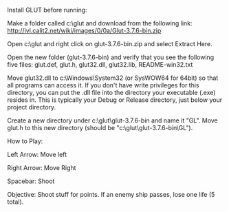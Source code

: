 Install GLUT before running:

Make a folder called c:\glut and download from the following link: http://ivl.calit2.net/wiki/images/0/0a/Glut-3.7.6-bin.zip

Open c:\glut and right click on glut-3.7.6-bin.zip and select Extract Here.

Open the new folder (glut-3.7.6-bin) and verify that you see the following five files: glut.def, glut.h, glut32.dll, glut32.lib, README-win32.txt

Move glut32.dll to c:\Windows\System32 (or SysWOW64 for 64bit) so that all programs can access it. If you don't have write privileges for this directory, you can put the .dll file into the directory your executable (.exe) resides in. This is typically your Debug or Release directory, just below your project directory.

Create a new directory under c:\glut\glut-3.7.6-bin and name it "GL". Move glut.h to this new directory (should be "c:\glut\glut-3.7.6-bin\GL").


How to Play:

Left Arrow: Move left

Right Arrow: Move Right

Spacebar: Shoot

Objective: Shoot stuff for points. If an enemy ship passes, lose one life (5 total).
